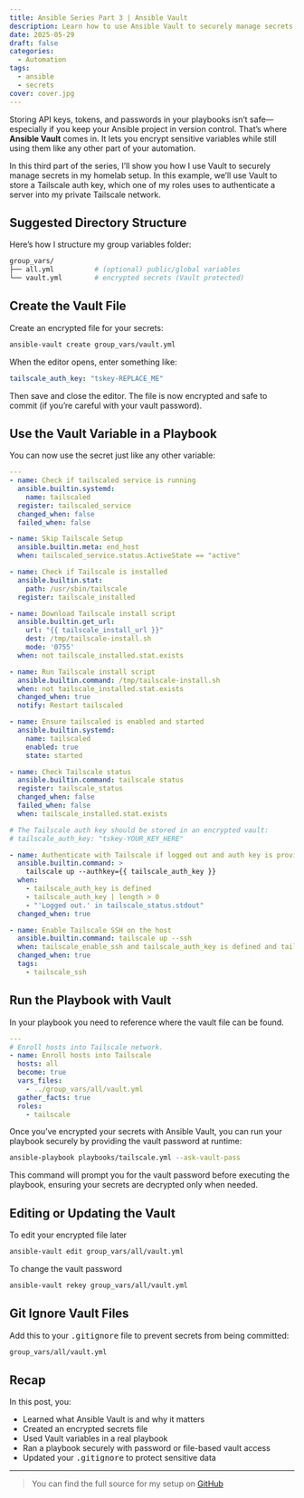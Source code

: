 ```yaml
---
title: Ansible Series Part 3 | Ansible Vault
description: Learn how to use Ansible Vault to securely manage secrets in your playbooks.
date: 2025-05-29
draft: false
categories:
  - Automation
tags:
  - ansible
  - secrets
cover: cover.jpg
---
```


Storing API keys, tokens, and passwords in your playbooks isn’t safe—especially if you keep your Ansible project in version control. That’s where **Ansible Vault** comes in. It lets you encrypt sensitive variables while still using them like any other part of your automation.

In this third part of the series, I’ll show you how I use Vault to securely manage secrets in my homelab setup. In this example, we’ll use Vault to store a Tailscale auth key, which one of my roles uses to authenticate a server into my private Tailscale network.

## Suggested Directory Structure

Here’s how I structure my group variables folder:

```bash
group_vars/
├── all.yml          # (optional) public/global variables
└── vault.yml        # encrypted secrets (Vault protected)
```

## Create the Vault File

Create an encrypted file for your secrets:

```bash
ansible-vault create group_vars/vault.yml
```

When the editor opens, enter something like:

```yaml {filename="vault.yml"}
tailscale_auth_key: "tskey-REPLACE_ME"
```

Then save and close the editor. The file is now encrypted and safe to commit (if you’re careful with your vault password).

## Use the Vault Variable in a Playbook

You can now use the secret just like any other variable:

```yaml {filename="task.yml"}
---
- name: Check if tailscaled service is running
  ansible.builtin.systemd:
    name: tailscaled
  register: tailscaled_service
  changed_when: false
  failed_when: false

- name: Skip Tailscale Setup
  ansible.builtin.meta: end_host
  when: tailscaled_service.status.ActiveState == "active"

- name: Check if Tailscale is installed
  ansible.builtin.stat:
    path: /usr/sbin/tailscale
  register: tailscale_installed

- name: Download Tailscale install script
  ansible.builtin.get_url:
    url: "{{ tailscale_install_url }}"
    dest: /tmp/tailscale-install.sh
    mode: '0755'
  when: not tailscale_installed.stat.exists

- name: Run Tailscale install script
  ansible.builtin.command: /tmp/tailscale-install.sh
  when: not tailscale_installed.stat.exists
  changed_when: true
  notify: Restart tailscaled

- name: Ensure tailscaled is enabled and started
  ansible.builtin.systemd:
    name: tailscaled
    enabled: true
    state: started

- name: Check Tailscale status
  ansible.builtin.command: tailscale status
  register: tailscale_status
  changed_when: false
  failed_when: false
  when: tailscale_installed.stat.exists

# The Tailscale auth key should be stored in an encrypted vault:
# tailscale_auth_key: "tskey-YOUR_KEY_HERE"

- name: Authenticate with Tailscale if logged out and auth key is provided
  ansible.builtin.command: >
    tailscale up --authkey={{ tailscale_auth_key }}
  when:
    - tailscale_auth_key is defined
    - tailscale_auth_key | length > 0
    - "'Logged out.' in tailscale_status.stdout"
  changed_when: true

- name: Enable Tailscale SSH on the host
  ansible.builtin.command: tailscale up --ssh
  when: tailscale_enable_ssh and tailscale_auth_key is defined and tailscale_installed.stat.exists
  changed_when: true
  tags:
    - tailscale_ssh
```

## Run the Playbook with Vault

In your playbook you need to reference where the vault file can be found.

```yaml {filename="tailscale.yml"}
---
# Enroll hosts into Tailscale network.
- name: Enroll hosts into Tailscale
  hosts: all
  become: true
  vars_files:
    - ../group_vars/all/vault.yml
  gather_facts: true
  roles:
    - tailscale
```

Once you’ve encrypted your secrets with Ansible Vault, you can run your playbook securely by providing the vault password at runtime:

```bash
ansible-playbook playbooks/tailscale.yml --ask-vault-pass
```

This command will prompt you for the vault password before executing the playbook, ensuring your secrets are decrypted only when needed.

## Editing or Updating the Vault

To edit your encrypted file later

```bash
ansible-vault edit group_vars/all/vault.yml
```

To change the vault password

```bash
ansible-vault rekey group_vars/all/vault.yml
```

## Git Ignore Vault Files

Add this to your <kbd>.gitignore</kbd> file to prevent secrets from being committed:

```bash
group_vars/all/vault.yml
```

## Recap

In this post, you:

- Learned what Ansible Vault is and why it matters
- Created an encrypted secrets file
- Used Vault variables in a real playbook
- Ran a playbook securely with password or file-based vault access
- Updated your <kbd>.gitignore</kbd> to protect sensitive data

---

> You can find the full source for my setup on [GitHub](https://github.com/svenvg93/ansible-homelab)